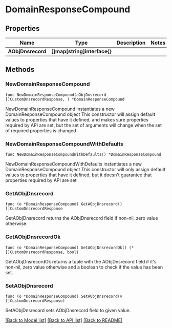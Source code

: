 # DomainResponseCompound

## Properties

Name | Type | Description | Notes
------------ | ------------- | ------------- | -------------
**AObjDnsrecord** | **[]map[string]interface{}** |  | 

## Methods

### NewDomainResponseCompound

`func NewDomainResponseCompound(aObjDnsrecord []CustomDnsrecordResponse, ) *DomainResponseCompound`

NewDomainResponseCompound instantiates a new DomainResponseCompound object
This constructor will assign default values to properties that have it defined,
and makes sure properties required by API are set, but the set of arguments
will change when the set of required properties is changed

### NewDomainResponseCompoundWithDefaults

`func NewDomainResponseCompoundWithDefaults() *DomainResponseCompound`

NewDomainResponseCompoundWithDefaults instantiates a new DomainResponseCompound object
This constructor will only assign default values to properties that have it defined,
but it doesn't guarantee that properties required by API are set

### GetAObjDnsrecord

`func (o *DomainResponseCompound) GetAObjDnsrecord() []CustomDnsrecordResponse`

GetAObjDnsrecord returns the AObjDnsrecord field if non-nil, zero value otherwise.

### GetAObjDnsrecordOk

`func (o *DomainResponseCompound) GetAObjDnsrecordOk() (*[]CustomDnsrecordResponse, bool)`

GetAObjDnsrecordOk returns a tuple with the AObjDnsrecord field if it's non-nil, zero value otherwise
and a boolean to check if the value has been set.

### SetAObjDnsrecord

`func (o *DomainResponseCompound) SetAObjDnsrecord(v []CustomDnsrecordResponse)`

SetAObjDnsrecord sets AObjDnsrecord field to given value.



[[Back to Model list]](../README.md#documentation-for-models) [[Back to API list]](../README.md#documentation-for-api-endpoints) [[Back to README]](../README.md)


